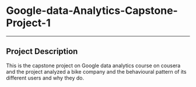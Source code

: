 # Google-data-Analytics-Capstone-Project-1
_____________
## Project Description
This is the capstone project on Google data analytics course on cousera and the project
analyzed a bike company and the behavioural pattern of its different users and why they do.

